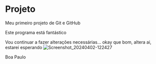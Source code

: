 # Projeto
Meu primeiro projeto de Git e GitHub

Este programa está fantástico 

Vou continuar a fazer alterações necessárias...
okay que bom, altera ai, estarei esperando ![Screenshot_20240402-122427](https://github.com/paulodevmaster/Projeto/assets/166211173/13826dae-0cf3-481e-b389-81074c390016)

Boa Paulo

